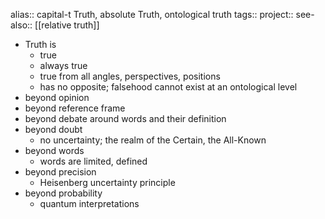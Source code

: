 alias:: capital-t Truth, absolute Truth, ontological truth
tags::
project::
see-also:: [[relative truth]]

- Truth is
	- true
	- always true
	- true from all angles, perspectives, positions
	- has no opposite; falsehood cannot exist at an ontological level
- beyond opinion
- beyond reference frame
- beyond debate around words and their definition
- beyond doubt
	- no uncertainty; the realm of the Certain, the All-Known
- beyond words
	- words are limited, defined
- beyond precision
	- Heisenberg uncertainty principle
- beyond probability
	- quantum interpretations